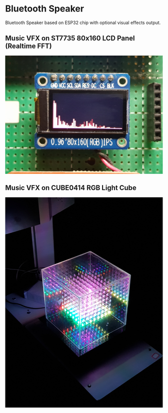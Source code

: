 Bluetooth Speaker
=================

Bluetooth Speaker based on ESP32 chip with optional visual effects output.

## Music VFX on ST7735 80x160 LCD Panel (Realtime FFT)
<img src="docs/lcd.png">

## Music VFX on CUBE0414 RGB Light Cube
<img src="docs/cube.png">
